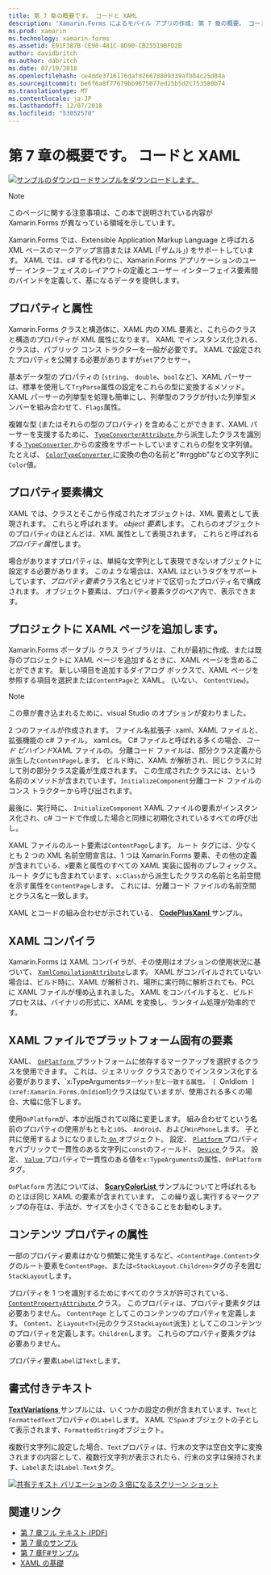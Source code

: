 ```yaml
---
title: 第 7 章の概要です。 コードと XAML
description: 'Xamarin.Forms によるモバイル アプリの作成: 第 7 章の概要。 コードと XAML'
ms.prod: xamarin
ms.technology: xamarin-forms
ms.assetid: E91F387B-CE90-481C-8D90-CB25519BFD2B
author: davidbritch
ms.author: dabritch
ms.date: 07/19/2018
ms.openlocfilehash: ce4dde3716176daf826678809339afb84c25d84a
ms.sourcegitcommit: be6f6a8f77679bb9675077ed25b5d2c753580b74
ms.translationtype: MT
ms.contentlocale: ja-JP
ms.lasthandoff: 12/07/2018
ms.locfileid: "53052570"
---
```

# <a name="summary-of-chapter-7-xaml-vs-code"></a>第 7 章の概要です。 コードと XAML

[![サンプルのダウンロード](~/media/shared/download.png)サンプルをダウンロードします。](https://github.com/xamarin/xamarin-forms-book-samples/tree/master/Chapter07)

> [!NOTE]
> このページに関する注意事項は、この本で説明されている内容が Xamarin.Forms が異なっている領域を示しています。

Xamarin.Forms では、Extensible Application Markup Language と呼ばれる XML ベースのマークアップ言語または XAML (「ザムル」) をサポートしています。 XAML では、c# する代わりに、Xamarin.Forms アプリケーションのユーザー インターフェイスのレイアウトの定義とユーザー インターフェイス要素間のバインドを定義して、基になるデータを提供します。

## <a name="properties-and-attributes"></a>プロパティと属性

Xamarin.Forms クラスと構造体に、XAML 内の XML 要素と、これらのクラスと構造のプロパティが XML 属性になります。 XAML でインスタンス化される、クラスは、パブリック コンス トラクターを一般が必要です。 XAML で設定されたプロパティを公開する必要がありますが`set`アクセサー。

基本データ型のプロパティの (`string`、 `double`、`bool`など)、XAML パーサーは、標準を使用して`TryParse`属性の設定をこれらの型に変換するメソッド。 XAML パーサーの列挙型を処理も簡単にし、列挙型のフラグが付いた列挙型メンバーを組み合わせて、`Flags`属性。

複雑な型 (またはそれらの型のプロパティ) を含めることができます、XAML パーサーを支援するために、 [ `TypeConverterAttribute` ](xref:Xamarin.Forms.TypeConverterAttribute)から派生したクラスを識別する[ `TypeConverter` ](xref:Xamarin.Forms.TypeConverter)からの変換をサポートしていますこれらの型を文字列値。 たとえば、 [ `ColorTypeConverter` ](xref:Xamarin.Forms.ColorTypeConverter)に変換の色の名前と"#rrggbb"などの文字列に`Color`値。

## <a name="property-element-syntax"></a>プロパティ要素構文

XAML では、クラスとそこから作成されたオブジェクトは、XML 要素として表現されます。 これらと呼ばれます。 *object 要素*します。 これらのオブジェクトのプロパティのほとんどは、XML 属性として表現されます。 これらと呼ばれる*プロパティ属性*します。

場合がありますプロパティは、単純な文字列として表現できないオブジェクトに設定する必要があります。 このような場合は、XAML はというタグをサポートしています、*プロパティ要素*クラス名とピリオドで区切ったプロパティ名で構成されます。 オブジェクト要素は、プロパティ要素タグのペア内で、表示できます。

## <a name="adding-a-xaml-page-to-your-project"></a>プロジェクトに XAML ページを追加します。

Xamarin.Forms ポータブル クラス ライブラリは、これが最初に作成、または既存のプロジェクトに XAML ページを追加するときに、XAML ページを含めることができます。 新しい項目を追加するダイアログ ボックスで、XAML ページを参照する項目を選択または`ContentPage`と XAML。 (いない、 `ContentView`)。

> [!NOTE]
> この章が書き込まれるために、visual Studio のオプションが変わりました。

2 つのファイルが作成されます。 ファイル名拡張子 .xaml、XAML ファイルと、拡張機能の c# ファイル。 xaml.cs。 C# ファイルと呼ばれる多くの場合、*コード ビハインド*XAML ファイルの。 分離コード ファイルは、部分クラス定義から派生した`ContentPage`します。 ビルド時に、XAML が解析され、同じクラスに対して別の部分クラス定義が生成されます。 この生成されたクラスには、という名前のメソッドが含まれています。`InitializeComponent`分離コード ファイルのコンス トラクターから呼び出されます。

最後に、実行時に、 `InitializeComponent` XAML ファイルの要素がインスタンス化され、c# コードで作成した場合と同様に初期化されているすべての呼び出し。

XAML ファイルのルート要素は`ContentPage`します。 ルート タグには、少なくとも 2 つの XML 名前空間宣言は、1 つは Xamarin.Forms 要素、その他の定義が含まれている、`x`要素と属性のすべての XAML 実装に固有のプレフィックス。 ルート タグにも含まれています、`x:Class`から派生したクラスの名前と名前空間を示す属性を`ContentPage`します。 これには、分離コード ファイルの名前空間とクラス名と一致します。

XAML とコードの組み合わせが示されている、 [ **CodePlusXaml** ](https://github.com/xamarin/xamarin-forms-book-samples/tree/master/Chapter07)サンプル。

## <a name="the-xaml-compiler"></a>XAML コンパイラ

Xamarin.Forms は XAML コンパイラが、その使用はオプションの使用状況に基づいて、 [ `XamlCompilationAttribute`](xref:Xamarin.Forms.Xaml.XamlCompilationAttribute)します。 XAML がコンパイルされていない場合は、ビルド時に、XAML が解析され、場所に実行時に解析されても、PCL に XAML ファイルが埋め込まれました。 XAML をコンパイルすると、ビルド プロセスは、バイナリの形式に、XAML を変換し、ランタイム処理が効率的です。

## <a name="platform-specificity-in-the-xaml-file"></a>XAML ファイルでプラットフォーム固有の要素

XAML、 [ `OnPlatform` ](xref:Xamarin.Forms.OnPlatform`1)プラットフォームに依存するマークアップを選択するクラスを使用できます。 これは、ジェネリック クラスでありでインスタンス化する必要があります、`x:TypeArguments`ターゲット型と一致する属性。 [ `OnIdiom` ](xref:Xamarin.Forms.OnIdiom`1)クラスは似ていますが、使用される多くの場合、大幅に低下します。

使用`OnPlatform`が、本が出版されて以降に変更します。 組み合わせてという名前のプロパティの使用がもともと`iOS`、 `Android`、および`WinPhone`します。 子と共に使用するようになりました[ `On` ](xref:Xamarin.Forms.On)オブジェクト。 設定、 [ `Platform` ](xref:Xamarin.Forms.On.Platform)プロパティをパブリックで一貫性のある文字列に`const`のフィールド、 [ `Device` ](xref:Xamarin.Forms.Device)クラス。 設定、 [ `Value` ](xref:Xamarin.Forms.On.Value)プロパティで一貫性のある値を`x:TypeArguments`の属性、`OnPlatform`タグ。

`OnPlatform` 方法については、 [ **ScaryColorList** ](https://github.com/xamarin/xamarin-forms-book-samples/tree/master/Chapter07/ScaryColorList)サンプルについてと呼ばれるものとほぼ同じ XAML の要素が含まれています。 この繰り返し実行するマークアップの存在は、手法が、サイズを小さくできることをお勧めします。

## <a name="the-content-property-attributes"></a>コンテンツ プロパティの属性

一部のプロパティ要素はかなり頻繁に発生するなど、`<ContentPage.Content>`タグのルート要素を`ContentPage`、または`<StackLayout.Children>`タグの子を囲む`StackLayout`します。

プロパティを 1 つを識別するためにすべてのクラスが許可されている、 [ `ContentPropertyAttribute` ](xref:Xamarin.Forms.ContentPropertyAttribute)クラス。 このプロパティは、プロパティ要素タグは必要ありません。 `ContentPage` としてこのコンテンツのプロパティを定義します。 `Content`、と`Layout<T>`(元のクラス`StackLayout`派生) としてこのコンテンツのプロパティを定義します。`Children`します。 これらのプロパティ要素タグは必要ありません。

プロパティ要素`Label`は`Text`します。

## <a name="formatted-text"></a>書式付きテキスト

[ **TextVariations** ](https://github.com/xamarin/xamarin-forms-book-samples/tree/master/Chapter07/TextVariations)サンプルには、いくつかの設定の例が含まれています、`Text`と`FormattedText`プロパティの`Label`します。 XAML で`Span`オブジェクトの子として表示されます、`FormattedString`オブジェクト。

 複数行文字列に設定した場合、`Text`プロパティは、行末の文字は空白文字に変換されますの内容として、複数行文字列が表示されたら、行末の文字は保持されます、`Label`または`Label.Text`タグ。

 [![共有テキスト バリエーションの 3 倍になるスクリーン ショット](images/ch07fg03-small.png "テキストの書式設定されたバリエーション")](images/ch07fg03-large.png#lightbox "書式設定されたテキストのバリエーション")

## <a name="related-links"></a>関連リンク

- [第 7 章フル テキスト (PDF)](https://download.xamarin.com/developer/xamarin-forms-book/XamarinFormsBook-Ch07-Apr2016.pdf)
- [第 7 章のサンプル](https://github.com/xamarin/xamarin-forms-book-samples/tree/master/Chapter07)
- [第 7 章F#サンプル](https://github.com/xamarin/xamarin-forms-book-samples/tree/master/Chapter07/FS/CodePlusXaml)
- [XAML の基礎](~/xamarin-forms/xaml/xaml-basics/index.md)
